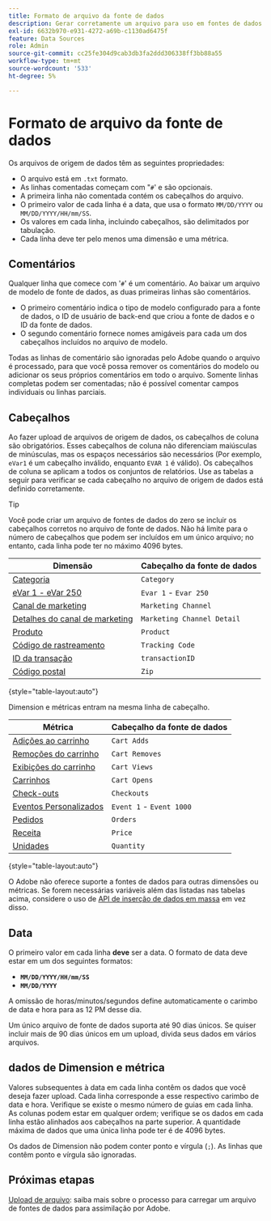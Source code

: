 ```yaml
---
title: Formato de arquivo da fonte de dados
description: Gerar corretamente um arquivo para uso em fontes de dados.
exl-id: 6632b970-e931-4272-a69b-c1130ad6475f
feature: Data Sources
role: Admin
source-git-commit: cc25fe304d9cab3db3fa2ddd306338ff3bb88a55
workflow-type: tm+mt
source-wordcount: '533'
ht-degree: 5%

---
```


# Formato de arquivo da fonte de dados

Os arquivos de origem de dados têm as seguintes propriedades:

* O arquivo está em `.txt` formato.
* As linhas comentadas começam com &quot;`#`&#39; e são opcionais.
* A primeira linha não comentada contém os cabeçalhos do arquivo.
* O primeiro valor de cada linha é a data, que usa o formato `MM/DD/YYYY` ou `MM/DD/YYYY/HH/mm/SS`.
* Os valores em cada linha, incluindo cabeçalhos, são delimitados por tabulação.
* Cada linha deve ter pelo menos uma dimensão e uma métrica.

## Comentários

Qualquer linha que comece com &#39;`#`&#39; é um comentário. Ao baixar um arquivo de modelo de fonte de dados, as duas primeiras linhas são comentários.

* O primeiro comentário indica o tipo de modelo configurado para a fonte de dados, o ID de usuário de back-end que criou a fonte de dados e o ID da fonte de dados.
* O segundo comentário fornece nomes amigáveis para cada um dos cabeçalhos incluídos no arquivo de modelo.

Todas as linhas de comentário são ignoradas pelo Adobe quando o arquivo é processado, para que você possa remover os comentários do modelo ou adicionar os seus próprios comentários em todo o arquivo. Somente linhas completas podem ser comentadas; não é possível comentar campos individuais ou linhas parciais.

## Cabeçalhos

Ao fazer upload de arquivos de origem de dados, os cabeçalhos de coluna são obrigatórios. Esses cabeçalhos de coluna não diferenciam maiúsculas de minúsculas, mas os espaços necessários são necessários (Por exemplo, `eVar1` é um cabeçalho inválido, enquanto `EVAR 1` é válido). Os cabeçalhos de coluna se aplicam a todos os conjuntos de relatórios. Use as tabelas a seguir para verificar se cada cabeçalho no arquivo de origem de dados está definido corretamente.

>[!TIP]
>
>Você pode criar um arquivo de fontes de dados do zero se incluir os cabeçalhos corretos no arquivo de fonte de dados. Não há limite para o número de cabeçalhos que podem ser incluídos em um único arquivo; no entanto, cada linha pode ter no máximo 4096 bytes.

| Dimensão | Cabeçalho da fonte de dados |
| --- | --- |
| [Categoria](/help/components/dimensions/category.md) | `Category` |
| [eVar 1 - eVar 250](/help/components/dimensions/evar.md) | `Evar 1` - `Evar 250` |
| [Canal de marketing](/help/components/dimensions/marketing-channel.md) | `Marketing Channel` |
| [Detalhes do canal de marketing](/help/components/dimensions/marketing-detail.md) | `Marketing Channel Detail` |
| [Produto](/help/components/dimensions/product.md) | `Product` |
| [Código de rastreamento](/help/components/dimensions/tracking-code.md) | `Tracking Code` |
| [ID da transação](/help/implement/vars/page-vars/transactionid.md) | `transactionID` |
| [Código postal](/help/components/dimensions/zip-code.md) | `Zip` |

{style="table-layout:auto"}

Dimension e métricas entram na mesma linha de cabeçalho.

| Métrica | Cabeçalho da fonte de dados |
| --- | --- |
| [Adições ao carrinho](/help/components/metrics/cart-additions.md) | `Cart Adds` |
| [Remoções do carrinho](/help/components/metrics/cart-removals.md) | `Cart Removes` |
| [Exibições do carrinho](/help/components/metrics/cart-views.md) | `Cart Views` |
| [Carrinhos](/help/components/metrics/carts.md) | `Cart Opens` |
| [Check-outs](/help/components/metrics/checkouts.md) | `Checkouts` |
| [Eventos Personalizados](/help/components/metrics/custom-events.md) | `Event 1` - `Event 1000` |
| [Pedidos](/help/components/metrics/orders.md) | `Orders` |
| [Receita](/help/components/metrics/revenue.md) | `Price` |
| [Unidades](/help/components/metrics/units.md) | `Quantity` |

{style="table-layout:auto"}

O Adobe não oferece suporte a fontes de dados para outras dimensões ou métricas. Se forem necessárias variáveis além das listadas nas tabelas acima, considere o uso de [API de inserção de dados em massa](https://developer.adobe.com/analytics-apis/docs/2.0/guides/endpoints/bulk-data-insertion/) em vez disso.

## Data

O primeiro valor em cada linha **deve** ser a data. O formato de data deve estar em um dos seguintes formatos:

* **`MM/DD/YYYY/HH/mm/SS`**
* **`MM/DD/YYYY`**

A omissão de horas/minutos/segundos define automaticamente o carimbo de data e hora para as 12 PM desse dia.

Um único arquivo de fonte de dados suporta até 90 dias únicos. Se quiser incluir mais de 90 dias únicos em um upload, divida seus dados em vários arquivos.

## dados de Dimension e métrica

Valores subsequentes à data em cada linha contêm os dados que você deseja fazer upload. Cada linha corresponde a esse respectivo carimbo de data e hora. Verifique se existe o mesmo número de guias em cada linha. As colunas podem estar em qualquer ordem; verifique se os dados em cada linha estão alinhados aos cabeçalhos na parte superior. A quantidade máxima de dados que uma única linha pode ter é de 4096 bytes.

Os dados de Dimension não podem conter ponto e vírgula (`;`). As linhas que contêm ponto e vírgula são ignoradas.

## Próximas etapas

[Upload de arquivo](file-upload.md): saiba mais sobre o processo para carregar um arquivo de fontes de dados para assimilação por Adobe.
